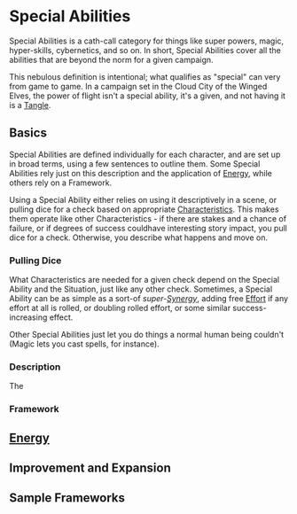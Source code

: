 # Special Abilities

Special Abilities is a cath-call category for things like super powers, magic, hyper-skills, cybernetics, and so on. In short, Special Abilities cover all the abilities that are beyond the norm for a given campaign.

This nebulous definition is intentional; what qualifies as "special" can very from game to game. In a campaign set in the Cloud City of the Winged Elves, the power of flight isn't a special ability, it's a given, and not having it is a [Tangle](Tangles.md).

## Basics

Special Abilities are defined individually for each character, and are set up in broad terms, using a few sentences to outline them. Some Special Abilities rely just on this description and the application of [Energy](Energy.md), while others rely on a Framework.

Using a Special Ability either relies on using it descriptively in a scene, or pulling dice for a check based on appropriate [Characteristics](Characteristics.md). This makes them operate like other Characteristics - if there are stakes and a chance of failure, or if degrees of success couldhave interesting story impact, you pull dice for a check. Otherwise, you describe what happens and move on.

### Pulling Dice

What Characteristics are needed for a given check depend on the Special Ability and the Situation, just like any other check. Sometimes, a Special Ability can be as simple as a sort-of *super-[Synergy](Synergy.md)*, adding free [Effort](Effort.md) if any effort at all is rolled, or doubling rolled effort, or some similar success-increasing effect. 

Other Special Abilities just let you do things a normal human being couldn't (Magic lets you cast spells, for instance).

### Description

The 

### Framework

## [Energy](Energy.md)

## Improvement and Expansion

## Sample Frameworks